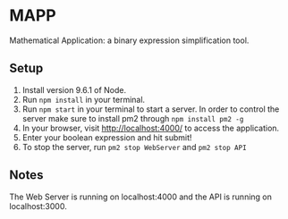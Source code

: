 # MAPP
Mathematical Application: a binary expression simplification tool.

## Setup
1. Install version 9.6.1 of Node.
2. Run `npm install` in your terminal.
3. Run `npm start` in your terminal to start a server. In order to control the server make sure to install pm2 through `npm install pm2 -g`
4. In your browser, visit [http://localhost:4000/](http://localhost:4000/) to access the application.
5. Enter your boolean expression and hit submit!
6. To stop the server, run `pm2 stop WebServer` and `pm2 stop API`

## Notes
The Web Server is running on localhost:4000 and the API is running on localhost:3000. 
